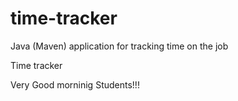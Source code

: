 # time-tracker
Java (Maven) application for tracking time on the job

Time tracker

Very Good morninig Students!!!
